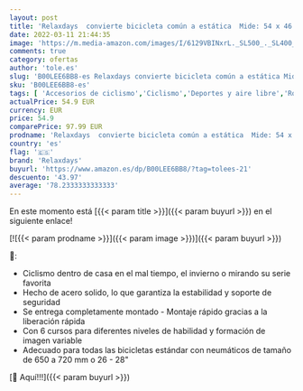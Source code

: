 ```yaml
---
layout: post
title: 'Relaxdays  convierte bicicleta común a estática  Mide: 54 x 46 x 20 cm  verde  Unisex-Adult  1 Ud'
date: 2022-03-11 21:44:35
image: 'https://m.media-amazon.com/images/I/6129VBINxrL._SL500_._SL400_.jpg'
comments: true
category: ofertas
author: 'tole.es'
slug: 'B00LEE6BB8-es Relaxdays convierte bicicleta común a estática Mide: 54 x...'
sku: 'B00LEE6BB8-es'
tags: [ 'Accesorios de ciclismo','Ciclismo','Deportes y aire libre','Rodillos para bicicletas','Ropa y equipo para deportes','bicicleta','relaxdays', ]
actualPrice: 54.9 EUR
currency: EUR
price: 54.9
comparePrice: 97.99 EUR
prodname: 'Relaxdays  convierte bicicleta común a estática  Mide: 54 x 46 x 20 cm  verde  Unisex-Adult  1 Ud'
country: 'es'
flag: '🇪🇸'
brand: 'Relaxdays'
buyurl: 'https://www.amazon.es/dp/B00LEE6BB8/?tag=tolees-21'
descuento: '43.97'
average: '78.2333333333333'
---
```


En este momento está [{{< param title >}}]({{< param buyurl >}}) en el siguiente enlace!

[![{{< param prodname >}}]({{< param image >}})]({{< param buyurl >}})

🔎:

- Ciclismo dentro de casa en el mal tiempo, el invierno o mirando su serie favorita
- Hecho de acero solido, lo que garantiza la estabilidad y soporte de seguridad
- Se entrega completamente montado - Montaje rápido gracias a la liberación rápida
- Con 6 cursos para diferentes niveles de habilidad y formación de imagen variable
- Adecuado para todas las bicicletas estándar con neumáticos de tamaño de 650 a 720 mm o 26 - 28"

[🛒 Aquí!!!]({{< param buyurl >}})
